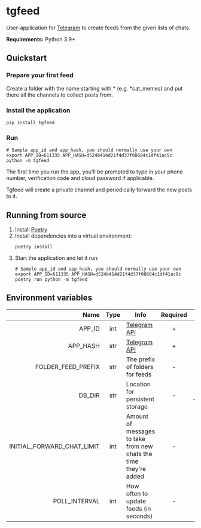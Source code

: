 # tgfeed

User-application for [Telegram][tg] to create feeds from the given lists of chats.

**Requirements:** Python 3.9+

## Quickstart

### Prepare your first feed

Create a folder with the name starting with \* (e.g. \*cat_memes) and put there all the channels to collect posts from.

### Install the application

```console
pip install tgfeed 
```
### Run

```console
# Sample app_id and app_hash, you should normally use your own
export APP_ID=611335 APP_HASH=d524b414d21f4d37f08684c1df41ac9c
python -m tgfeed
```

The first time you run the app, you'll be prompted to type in your phone number, verification code and cloud password if applicable.

Tgfeed will create a private channel and periodically forward the new posts to it.

## Running from source
1. Install [Poetry][poetry]
2. Install dependencies into a virtual environment:
    ```console
    poetry install
    ```
3. Start the application and let it run:
    ```console
    # Sample app_id and app_hash, you should normally use your own
    export APP_ID=611335 APP_HASH=d524b414d21f4d37f08684c1df41ac9c
    poetry run python -m tgfeed
    ```

## Environment variables

|                       Name | Type | Info                                                             | Required |                Default value                 |
| --------------------------:|:----:| ---------------------------------------------------------------- |:--------:|:--------------------------------------------:|
|                     APP_ID | int  | [Telegram API][tg_api]                                           |    +     |                                              |
|                   APP_HASH | str  | [Telegram API][tg_api]                                           |    +     |                                              |
|         FOLDER_FEED_PREFIX | str  | The prefix of folders for feeds                                  |    -     |                      *                       |
|                     DB_DIR | str  | Location for persistent storage                                  |    -     | [User data dir] (e.g. ~/.local/share/tgfeed) |
| INITIAL_FORWARD_CHAT_LIMIT | int  | Amount of messages to take from new chats the time they're added |    -     |                      10                      |
|              POLL_INTERVAL | int  | How often to update feeds (in seconds)                           |    -     |                      5                       |


[tg]: https://telegram.org/
[tg_api]: https://core.telegram.org/api/obtaining_api_id
[poetry]: https://python-poetry.org/
